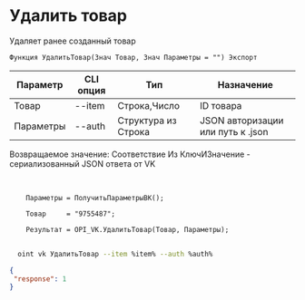 ﻿---
sidebar_position: 6
---

# Удалить товар
 Удаляет ранее созданный товар



`Функция УдалитьТовар(Знач Товар, Знач Параметры = "") Экспорт`

  | Параметр | CLI опция | Тип | Назначение |
  |-|-|-|-|
  | Товар | --item | Строка,Число | ID товара |
  | Параметры | --auth | Структура из Строка | JSON авторизации или путь к .json |

  
  Возвращаемое значение:   Соответствие Из КлючИЗначение - сериализованный JSON ответа от VK

<br/>




```bsl title="Пример кода"
    Параметры = ПолучитьПараметрыВК();

    Товар     = "9755487";

    Результат = OPI_VK.УдалитьТовар(Товар, Параметры);
```



```sh title="Пример команды CLI"
    
  oint vk УдалитьТовар --item %item% --auth %auth%

```

```json title="Результат"
{
 "response": 1
}
```
